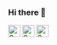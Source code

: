 ### Hi there 👋

[<img src="https://api.speedtyper.dev/users/dustinbeecher/badges/averagewpm" alt="SpeedTyper.dev avg wpm" height="25">](https://www.speedtyper.dev/profile/dustinbeecher) 
[<img src="https://api.speedtyper.dev/users/dustinbeecher/badges/topwpm" alt="SpeedTyper.dev top wpm" height="25">](https://www.speedtyper.dev/profile/dustinbeecher) 
[<img src="https://api.speedtyper.dev/users/dustinbeecher/badges/gamecount" alt="SpeedTyper.dev games" height="25">](https://www.speedtyper.dev/profile/dustinbeecher)
